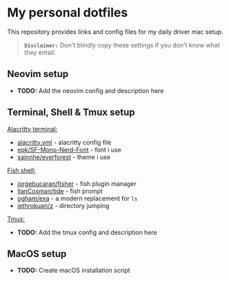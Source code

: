 # My personal dotfiles
This repository provides links and config files for my daily driver mac setup.
> **`Disclaimer:`** Don't blindly copy these settings if you don't know what they entail.

## Neovim setup
- **TODO:** Add the neovim config and description here

## Terminal, Shell & Tmux setup
[Alacritty terminal:](alacritty-repo)
- [alacritty.yml](alacritty-config-file) - alacritty config file
- [epk/SF-Mono-Nerd-Font](sf-mono-nerd-font) - font i use
- [sainnhe/everforest](alacritty-everforest-theme) - theme i use

[Fish shell:](fish-repo)
- [jorgebucaran/fisher](fisher-repo) - fish plugin manager
- [IlanCosman/tide](tide-prompt) - fish prompt
- [ogham/exa](exa-repo) - a modern replacement for `ls`
- [jethrokuan/z](z-repo) - directory jumping

[Tmux:](tmux-repo)
- **TODO:** Add the tmux config and description here

## MacOS setup
- **TODO:** Create macOS installation script

[//]: # (These are reference links used in the body of this note and get stripped out when the markdown processor does its job. There is no need to format nicely because it shouldn't be seen. Thanks SO - http://stackoverflow.com/questions/4823468/store-comments-in-markdown-syntax)

   [sf-mono-nerd-font]: <https://github.com/epk/SF-Mono-Nerd-Font>
   [alacritty-everforest-theme]: <(https://gist.github.com/sainnhe/6432f83181c4520ea87b5211fed27950>
   [alacritty-config-file]: <https://github.com/hadestorm/dotfiles/blob/main/.config/alacritty/alacritty.yml>
   [alacritty-repo]: <https://github.com/alacritty/alacritty>
   [fish-repo]: <https://github.com/fish-shell/fish-shell>
   [fisher-repo]: <https://github.com/jorgebucaran/fisher>
   [tide-prompt]: <https://github.com/IlanCosman/tide>
   [exa-repo]: <https://github.com/ogham/exa>
   [z-repo]: <https://github.com/jethrokuan/z>

